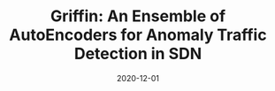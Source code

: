 ---
title: "Griffin: An Ensemble of AutoEncoders for Anomaly Traffic Detection in SDN"
collection: publications
permalink: publications/Griffin_An_Ensemble_of_AutoEncoders_for_Anomaly_Traffic_Detection_in_SDN.pdf
category: 'network security, SDN security, anomaly detection'
date: 2020-12-01
venue: 'IEEE Global Communications Conference (GLOBECOM)'
citation: 'L. Yang, Y. Song, S. Gao, B. Xiao, and A. Hu, “Griffin: An Ensemble of AutoEncoders for Anomaly Traffic Detection in SDN”, in <i>Proc. of the IEEE GLOBECOM (GLOBECOM-2020)</i>, Taipei, Taiwan, China, 7-11 Dec. 2020.'
citebib: publications/Griffin_An_Ensemble_of_AutoEncoders_for_Anomaly_Traffic_Detection_in_SDN.html
---